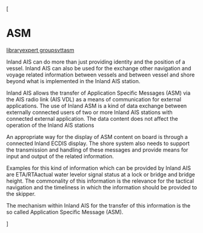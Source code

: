 [

# ASM

<a href="/library" style="text-transform:lowercase;">Library</a><a href="/library/expert_groups" style="text-transform:lowercase;">Expert Groups</a><a href="/library/expert_groups/vtt" style="text-transform:lowercase;">VTT</a><a href="/library/expert_groups/vtt/asm" style="text-transform:lowercase;">ASM</a>  
  


Inland AIS can do more than just providing identity and the position of a vessel. Inland AIS can also be used for the exchange other navigation and voyage related information between vessels and between vessel and shore beyond what is implemented in the Inland AIS station.



Inland AIS allows the transfer of Application Specific Messages (ASM) via the AIS radio link (AIS VDL) as a means of communication for external applications. The use of Inland ASM is a kind of data exchange between externally connected users of two or more Inland AIS stations with connected external application. The data content does not affect the operation of the Inland AIS stations



An appropriate way for the display of ASM content on board is through a connected Inland ECDIS display. The shore system also needs to support the transmission and handling of these messages and provide means for input and output of the related information.



Examples for this kind of information which can be provided by Inland AIS are ETA/RTAactual water levelor signal status at a lock or bridge and bridge height. The commonality of this information is the relevance for the tactical navigation and the timeliness in which the information should be provided to the skipper.



The mechanism within Inland AIS for the transfer of this information is the so called Application Specific Message (ASM).

]